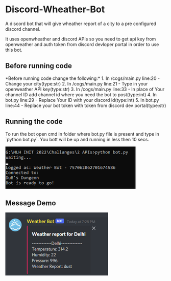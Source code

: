 # Discord-Wheather-Bot
A discord bot that will give wheather report of a city to a pre configured discord channel.

It uses openwheather and discord APIs so you need to get api key from openweather and auth token from discord devloper portal in order to use this bot.

<h2>Before running code</h2>
*Before running code change the following:*
1. In /cogs/main.py line:20 - Change your city(type:str)
2. In /cogs/main.py line:21 - Type in your openweather API key(type:str)
3. In /cogs/main.py line:33 - In place of Your channel ID add channel id where you need the bot to post(type:int)
4. In bot.py line:29 - Replace Your ID with your discord id(type:int)
5. In bot.py line:44 - Replace your bot token with token from discord dev portal(type:str)

<h2>Running the code</h2>
To run the bot open cmd in folder where bot.py file is present and type in `python bot.py`. You bott will be up and running in less then 10 secs.

![ter](/ss/terminal.png)

<h2>Message Demo</h2>

![demo](/ss/discord.png)
